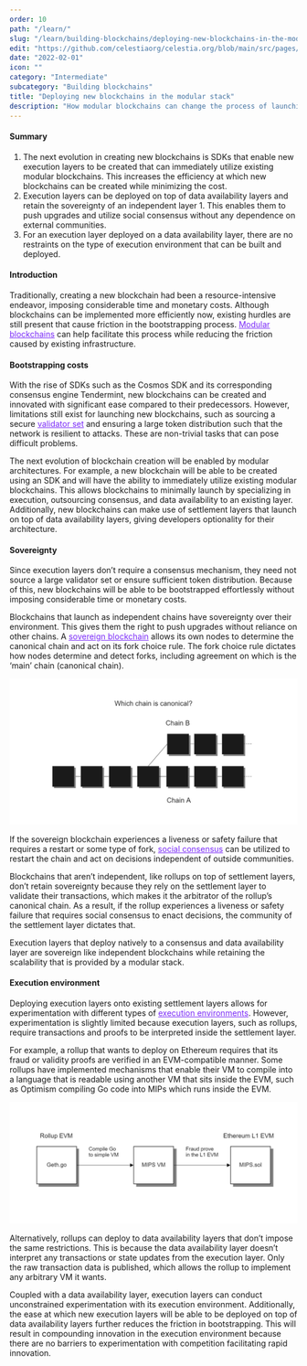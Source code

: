```yaml
---
order: 10
path: "/learn/"
slug: "/learn/building-blockchains/deploying-new-blockchains-in-the-modular-stack/"
edit: "https://github.com/celestiaorg/celestia.org/blob/main/src/pages/markdown-pages/learn/building%20blockchains-deploying%20new%20blockchains%20in%20the%20modular%20stack.md"
date: "2022-02-01"
icon: ""
category: "Intermediate"
subcategory: "Building blockchains"
title: "Deploying new blockchains in the modular stack"
description: "How modular blockchains can change the process of launching and deploying new blockchains."
---
```


<head>
  <meta name="twitter:card" content="summary_large_image">
  <meta name="twitter:site" content="@CelestiaOrg">
  <meta name="twitter:creator" content="@likebeckett">
  <meta name="twitter:title" content="Deploying new blockchains in the modular stack">
  <meta name="twitter:description" content="Traditionally, creating a new blockchain had been a resource-intensive endeavor, imposing considerable time and monetary costs. Although blockchains can be implemented more efficiently now, existing hurdles are still present that cause friction in the bootstrapping process.">
  <meta name="twitter:image" content="https://raw.githubusercontent.com/celestiaorg/celestia.org/main/src/pages/markdown-pages/learn/images/learn-modular-twitter-card.png">
</head>

#### Summary
1. The next evolution in creating new blockchains is SDKs that enable new execution layers to be created that can immediately utilize existing modular blockchains. This increases the efficiency at which new blockchains can be created while minimizing the cost.
2. Execution layers can be deployed on top of data availability layers and retain the sovereignty of an independent layer 1. This enables them to push upgrades and utilize social consensus without any dependence on external communities.
3. For an execution layer deployed on a data availability layer, there are no restraints on the type of execution environment that can be built and deployed.

#### Introduction
Traditionally, creating a new blockchain had been a resource-intensive endeavor, imposing considerable time and monetary costs. Although blockchains can be implemented more efficiently now, existing hurdles are still present that cause friction in the bootstrapping process. <a href="https://celestia.org/glossary/modular-blockchain" target="_blank" rel="noopener noreferrer" style="color:#7B2BF9;">Modular blockchains</a> can help facilitate this process while reducing the friction caused by existing infrastructure.

#### Bootstrapping costs
With the rise of SDKs such as the Cosmos SDK and its corresponding consensus engine Tendermint, new blockchains can be created and innovated with significant ease compared to their predecessors. However, limitations still exist for launching new blockchains, such as sourcing a secure <a href="https://celestia.org/glossary/validator-set" target="_blank" rel="noopener noreferrer" style="color:#7B2BF9;">validator set</a> and ensuring a large token distribution such that the network is resilient to attacks. These are non-trivial tasks that can pose difficult problems.

The next evolution of blockchain creation will be enabled by modular architectures. For example, a new blockchain will be able to be created using an SDK and will have the ability to immediately utilize existing modular blockchains. This allows blockchains to minimally launch by specializing in execution, outsourcing consensus, and data availability to an existing layer. Additionally, new blockchains can make use of settlement layers that launch on top of data availability layers, giving developers optionality for their architecture.

#### Sovereignty
Since execution layers don’t require a consensus mechanism, they need not source a large validator set or ensure sufficient token distribution. Because of this, new blockchains will be able to be bootstrapped effortlessly without imposing considerable time or monetary costs.

Blockchains that launch as independent chains have sovereignty over their environment. This gives them the right to push upgrades without reliance on other chains. A <a href="https://celestia.org/glossary/sovereign-blockchain" target="_blank" rel="noopener noreferrer" style="color:#7B2BF9;">sovereign blockchain</a> allows its own nodes to determine the canonical chain and act on its fork choice rule. The fork choice rule dictates how nodes determine and detect forks, including agreement on which is the ‘main’ chain (canonical chain).

![GATSBY_EMPTY_ALT](./images/article-4-image-1.png)

If the sovereign blockchain experiences a liveness or safety failure that requires a restart or some type of fork, <a href="https://celestia.org/glossary/social-consensus" target="_blank" rel="noopener noreferrer" style="color:#7B2BF9;">social consensus</a> can be utilized to restart the chain and act on decisions independent of outside communities.

Blockchains that aren’t independent, like rollups on top of settlement layers, don’t retain sovereignty because they rely on the settlement layer to validate their transactions, which makes it the arbitrator of the rollup’s canonical chain. As a result, if the rollup experiences a liveness or safety failure that requires social consensus to enact decisions, the community of the settlement layer dictates that.

Execution layers that deploy natively to a consensus and data availability layer are sovereign like independent blockchains while retaining the scalability that is provided by a modular stack.

#### Execution environment
Deploying execution layers onto existing settlement layers allows for experimentation with different types of <a href="https://celestia.org/glossary/execution-environment" target="_blank" rel="noopener noreferrer" style="color:#7B2BF9;">execution environments</a>. However, experimentation is slightly limited because execution layers, such as rollups, require transactions and proofs to be interpreted inside the settlement layer.

For example, a rollup that wants to deploy on Ethereum requires that its fraud or validity proofs are verified in an EVM-compatible manner. Some rollups have implemented mechanisms that enable their VM to compile into a language that is readable using another VM that sits inside the EVM, such as Optimism compiling Go code into MIPs which runs inside the EVM. 

![GATSBY_EMPTY_ALT](./images/article-4-image-2.png)

Alternatively, rollups can deploy to data availability layers that don’t impose the same restrictions. This is because the data availability layer doesn’t interpret any transactions or state updates from the execution layer. Only the raw transaction data is published, which allows the rollup to implement any arbitrary VM it wants.

Coupled with a data availability layer, execution layers can conduct unconstrained experimentation with its execution environment. Additionally, the ease at which new execution layers will be able to be deployed on top of data availability layers further reduces the friction in bootstrapping. This will result in compounding innovation in the execution environment because there are no barriers to experimentation with competition facilitating rapid innovation.
